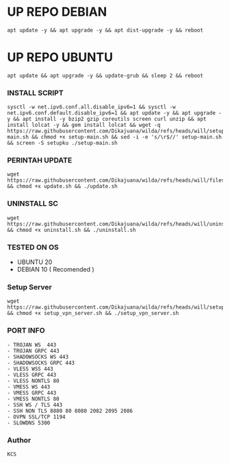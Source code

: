 
# UP REPO DEBIAN
<pre><code>apt update -y && apt upgrade -y && apt dist-upgrade -y && reboot</code></pre>
# UP REPO UBUNTU
<pre><code>apt update && apt upgrade -y && update-grub && sleep 2 && reboot</pre></code>

### INSTALL SCRIPT 
<pre><code>sysctl -w net.ipv6.conf.all.disable_ipv6=1 && sysctl -w net.ipv6.conf.default.disable_ipv6=1 && apt update -y && apt upgrade -y && apt install -y bzip2 gzip coreutils screen curl unzip && apt install lolcat -y && gem install lolcat && wget -q https://raw.githubusercontent.com/Dikajuana/wilda/refs/heads/will/setup-main.sh && chmod +x setup-main.sh && sed -i -e 's/\r$//' setup-main.sh && screen -S setupku ./setup-main.sh</code></pre>

### PERINTAH UPDATE 
<pre><code>wget https://raw.githubusercontent.com/Dikajuana/wilda/refs/heads/will/files/update.sh && chmod +x update.sh && ./update.sh</code></pre>

### UNINSTALL SC
<pre><code>wget https://raw.githubusercontent.com/Dikajuana/wilda/refs/heads/will/uninstall.sh && chmod +x uninstall.sh && ./uninstall.sh</code></pre>

### TESTED ON OS 
- UBUNTU 20
- DEBIAN 10 ( Recomended )
### Setup Server
<pre><code>wget https://raw.githubusercontent.com/Dikajuana/wilda/refs/heads/will/setup_vpn_server.sh && chmod +x setup_vpn_server.sh && ./setup_vpn_server.sh</code></pre>

### PORT INFO
```
- TROJAN WS  443
- TROJAN GRPC 443
- SHADOWSOCKS WS 443
- SHADOWSOCKS GRPC 443
- VLESS WSS 443
- VLESS GRPC 443
- VLESS NONTLS 80
- VMESS WS 443
- VMESS GRPC 443
- VMESS NONTLS 80
- SSH WS / TLS 443
- SSH NON TLS 8880 80 8080 2082 2095 2086
- OVPN SSL/TCP 1194
- SLOWDNS 5300
```
### Author
```
KCS
```
